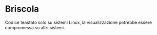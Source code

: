 # Briscola
Codice teastato solo su sistemi Linux, la visualizzazione potrebbe essere compromessa su altri sistemi.
